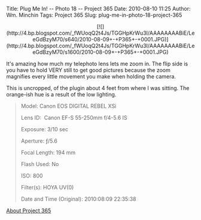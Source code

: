 Title: Plug Me In! -- Photo 18 -- Project 365
Date: 2010-08-10 11:25
Author: Wm. Minchin
Tags: Project 365
Slug: plug-me-in-photo-18-project-365

<div class="separator" style="clear: both; text-align: center;">

<p>
[![](http://4.bp.blogspot.com/_fWUoqQ2t4Js/TGGHpKrWu3I/AAAAAAAABiE/LeeGdBzyM70/s640/2010-08-09+-+P365+-+0001.JPG)](http://4.bp.blogspot.com/_fWUoqQ2t4Js/TGGHpKrWu3I/AAAAAAAABiE/LeeGdBzyM70/s1600/2010-08-09+-+P365+-+0001.JPG)

</div>

It's amazing how much my telephoto lens lets me zoom in. The flip side
is you have to hold VERY still to get good pictures because the zoom
magnifies every little movement you make when holding the camera.

This is uncropped, of the plugin about 4 feet from where I was sitting.
The orange-ish hue is a result of the low lighting.

> 
> <span style="color: #666666;">Model: </span>Canon EOS DIGITAL REBEL
> XSi
>
> <span style="color: #666666;">Lens ID: </span> Canon EF-S 55-250mm
> f/4-5.6 IS
>
> <span style="color: #666666;">Exposure: </span>3/10 sec
>
> <span style="color: #666666;">Aperture: </span>ƒ/5.6
>
> <span style="color: #666666;">Focal Length: </span>194 mm
>
> <span style="color: #666666;">Flash Used: </span>No
>
> <span style="color: #666666;">ISO: </span>800
>
> <span style="color: #666666;">Filter(s): </span>HOYA UV(0)
>
> <span style="color: #666666;">Date and Time
> (Original): </span>2010:08:09 22:35:38
>
> <p>

[About Project
365](http://blog.minchin.ca/2010/07/project-365-introduction.html)

